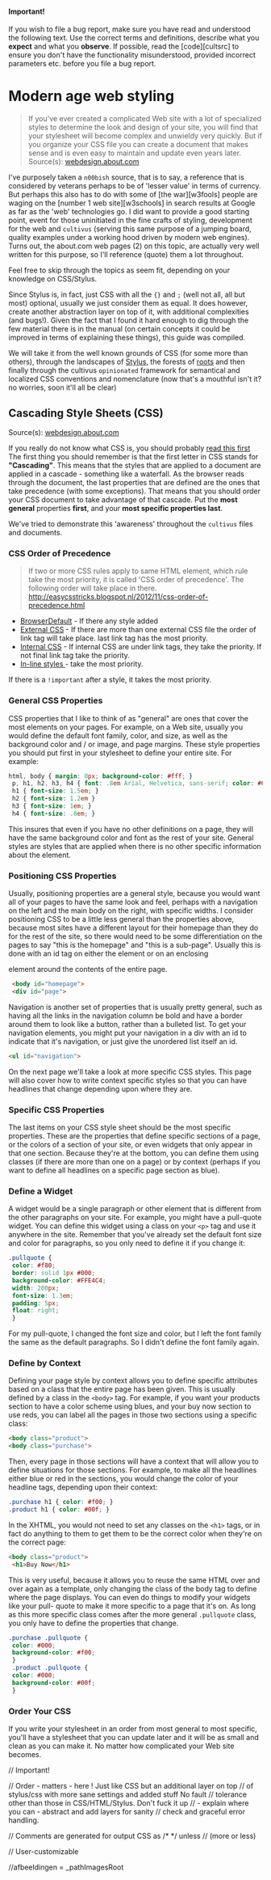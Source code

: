 
#### Important!

If you wish to file a bug report, make sure you have read and understood the
 following text. Use the correct terms and definitions, describe what you
 **expect**  and what you **observe**. If possible, read the [code][cultsrc] to
 ensure you don't have the functionality misunderstood, provided incorrect
 parameters etc. before you file a bug report. 

# Modern age web styling

> If you've ever created a complicated Web site with a lot of
 specialized styles to determine the look and design of your site, you will find
 that your stylesheet will become complex and unwieldy very quickly. But if you
 organize your CSS file you can create a document that makes sense and is even
 easy to maintain and update even years later.
> Source(s): [webdesign.about.com][about]

I've purposely taken a `n00bish` source, that is to say, a reference that is
 considered by veterans perhaps to be of 'lesser value' in terms of currency.
 But perhaps this also has to do with some of [the war][w3fools] people are
 waging on the [number 1 web site][w3schools] in search results at Google as far
 as the 'web' technologies go. I did want to provide a good starting point,
 event for those uninitiated in the fine crafts of styling, development for the
 web and `cultivus` (serving this same purpose of a jumping board, quality
 examples under a working hood driven by modern web engines). Turns out, the
 about.com web pages (2) on this topic, are actually very well written for this
 purpose, so I'll reference (quote) them a lot throughout.

Feel free to skip through the topics as seem fit, depending on your knowledge on
CSS/Stylus.



Since Stylus is, in fact, just CSS with all the `{}` and `;` (well not all, all
 but most) optional, usually we just consider them as equal. It does however,
 create another abstraction layer on top of it, with additional complexities
 (and bugs!). Given the fact that I found it hard enough to dig through the few
 material there is in the manual (on certain concepts it could be improved in
 terms of explaining these things), this guide was compiled.

We will take it from the well known grounds of CSS (for some more than others),
 through the landscapes of [Stylus][stylus], the forests of [roots][roots] and
 then finally through the cultivus `opinionated` framework for semantical and
 localized CSS conventions and nomenclature (now that's a mouthful isn't it? no
 worries, soon it'll all be clear)

## Cascading Style Sheets (CSS)
Source(s): [webdesign.about.com][about]

If you really do not know what CSS is, you should probably [read this first][newb]
The first thing you should remember is that the first letter in CSS stands for
 **"Cascading"**. This means that the styles that are applied to a document are
 applied in a cascade - something like a waterfall. As the browser reads through
 the document, the last properties that are defined are the ones that take
 precedence (with some exceptions). That means that you should order your CSS
 document to take advantage of that cascade. Put the **most general** properties
 **first**, and your **most specific properties last**.

We've tried to demonstrate this 'awareness' throughout the `cultivus` files and
documents.

### CSS Order of Precedence

> If two or more CSS rules apply to same HTML element, which rule take the most
priority, it is called 'CSS order of precedence'. The following order will take
place in there.
> http://easycsstricks.blogspot.nl/2012/11/css-order-of-precedence.html

* [BrowserDefault](#defaults) - If there any style added
* [External CSS](#external) - If there are more than one external CSS file the order of link
  tag will take place. last link tag has the most priority.
* [Internal CSS](#internal) - If internal CSS are under link tags, they take the priority. If
  not final link tag take the priority.
* [In-line styles ](#inline) - take the most priority.

If there is a `!important` after a style, it takes the most priority.

### General CSS Properties

CSS properties that I like to think of as "general" are ones that cover the most
 elements on your pages. For example, on a Web site, usually you would define the
 default font family, color, and size, as well as the background color and / or
 image, and page margins. These style properties you should put first in your
 stylesheet to define your entire site. For example:

```css
html, body { margin: 0px; background-color: #fff; }
 p, h1, h2, h3, h4 { font: .8em Arial, Helvetica, sans-serif; color: #000; }
 h1 { font-size: 1.5em; }
 h2 { font-size: 1.2em }
 h3 { font-size: 1em; }
 h4 { font-size: .8em; }
```

This insures that even if you have no other definitions on a page, they will
 have the same background color and font as the rest of your site. General styles
 are styles that are applied when there is no other specific information about
 the element.

### Positioning CSS Properties

Usually, positioning properties are a general style, because you would want all
 of your pages to have the same look and feel, perhaps with a navigation on the
 left and the main body on the right, with specific widths. I consider
 positioning CSS to be a little less general than the properties above, because
 most sites have a different layout for their homepage than they do for the rest
 of the site, so there would need to be some differentiation on the pages to say
 "this is the homepage" and "this is a sub-page". Usually this is done with an id
 tag on either the <body> element or on an enclosing <div> element around the
 contents of the entire page.

```html
 <body id="homepage">
 <div id="page">
```

Navigation is another set of properties that is usually pretty general, such as
 having all the links in the navigation column be bold and have a border around
 them to look like a button, rather than a bulleted list. To get your navigation
 elements, you might put your navigation in a div with an id to indicate that
 it's navigation, or just give the unordered list itself an id.

```html
<ul id="navigation">
```

On the next page we'll take a look at more specific CSS styles. This page will
 also cover how to write context specific styles so that you can have headlines
 that change depending upon where they are.

### Specific CSS Properties

The last items on your CSS style sheet should be the most specific properties.
 These are the properties that define specific sections of a page, or the colors
 of a section of your site, or even widgets that only appear in that one section.
 Because they're at the bottom, you can define them using classes (if there are
 more than one on a page) or by context (perhaps if you want to define all
 headlines on a specific page section as blue).

### Define a Widget

 A widget would be a single paragraph or other element that is different from the
 other paragraphs on your site. For example, you might have a pull-quote widget.
 You can define this widget using a class on your `<p>` tag and use it anywhere
 in the site. Remember that you've already set the default font size and color
 for paragraphs, so you only need to define it if you change it:

```css
.pullquote {
 color: #f80;
 border: solid 1px #000;
 background-color: #FFE4C4;
 width: 200px;
 font-size: 1.3em;
 padding: 5px;
 float: right;
 }
```

For my pull-quote, I changed the font size and color, but I left the font family
the same as the default paragraphs. So I didn't define the font family again.

### Define by Context

Defining your page style by context allows you to define specific attributes
based on a class that the entire page has been given. This is usually defined by
a class in the `<body>` tag. For example, if you want your products section to
have a color scheme using blues, and your buy now section to use reds, you can
label all the pages in those two sections using a specific class:

```html
<body class="product">
<body class="purchase">
```

Then, every page in those sections will have a context that will allow you to
define situations for those sections. For example, to make all the headlines
either blue or red in the sections, you would change the color of your headline
tags, depending upon their context:

```css
.purchase h1 { color: #f00; }
.product h1 { color: #00f; }
```

In the XHTML, you would not need to set any classes on the `<h1>` tags, or in fact
do anything to them to get them to be the correct color when they're on the
correct page:

```html
<body class="product">
 <h1>Buy Now</h1>
```

 This is very useful, because it allows you to reuse the same HTML over and over
 again as a template, only changing the class of the body tag to define where the
 page displays. You can even do things to modify your widgets like your pull-
 quote to make it more specific to a page that it's on. As long as this more
 specific class comes after the more general `.pullquote` class, you only have to
 define the properties that change.

```css
.purchase .pullquote {
 color: #000;
 background-color: #f00;
 }
 .product .pullquote {
 color: #000;
 background-color: #00f;
 }
 ```

### Order Your CSS

If you write your stylesheet in an order from most general to most specific,
you'll have a stylesheet that you can update later and it will be as small and
clean as you can make it. No matter how complicated your Web site becomes.

[newb]: <http://webdesign.about.com/od/beginningcss/a/aa021607.htm>
[try-stylus]: <http://learnboost.github.io/try.html>
[stylus]: <http://learnboost.github.io/>
[roots]: <http://roots.cx/css>
[about]: <http://webdesign.about.com/od/css/a/aa120505.htm>








// Important!

// Order - matters - here ! Just like CSS but an additional layer on top
//      of stylus/css with more sane settings and added stuff No fault
//      tolerance other than those in CSS/HTML/Stylus. Don't fuck it up
//      - explain where you can - abstract and add layers for sanity
//      check and graceful error handling.

// Comments are generated for output CSS as /* */ unless // (more or less)

// User-customizable





//afbeeldingen = _pathImagesRoot
